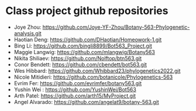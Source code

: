 # Class project github repositories

- Joye Zhou: https://github.com/Joye-YF-Zhou/Botany-563-Phylogenetic-analysis.git
- Haotian Deng: https://github.com/DHaotian/Homeowork-1.git
- Bing Li: https://github.com/bingli8899/Bot563_Project.git
- Maggie Langwig: https://github.com/mlangwig/Botany563
- Nikita Shiliaev: https://github.com/Nolftop/btn563.git
- Conor Bendett: https://github.com/cbendett/bot563.git
- Wes Hibbard: https://github.com/Whibbard23/phylogenetics2022.git
- Nicole Mitidieri: https://github.com/botanicole/Phylogenetics-563
- Evrim Fer: https://github.com/evrimfer/botany563.git
- Yushin Wei : https://github.com/YushinWei/Bot563
- Arth Patel: https://github.com/arth15/MyProject.git
- Angel Alvarado: https://github.com/angelat9/botany-563.git

